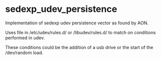 # sedexp_udev_persistence
Implementation of sedexp udev persistence vector as found by AON.  

Uses file in /etc/udev/rules.d/ or /libudev/rules.d/ to match on conditions performed in udev.  

These conditions could be the addition of a usb drive or the start of the /dev/random load.


